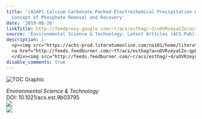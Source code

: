 ```yaml
---
title: '[ASAP] Calcium Carbonate Packed Electrochemical Precipitation Column: New
  Concept of Phosphate Removal and Recovery'
date: '2019-08-26'
linkTitle: http://feedproxy.google.com/~r/acs/esthag/~3/uOVRzeyaCZo/acs.est.9b03795
source: 'Environmental Science & Technology: Latest Articles (ACS Publications)'
description: |-
  <p><img src="https://achs-prod.literatumonline.com/na101/home/literatum/publisher/achs/journals/content/esthag/0/esthag.ahead-of-print/acs.est.9b03795/20190823/images/medium/es9b03795_0007.gif" alt="TOC Graphic"/></p><div><cite>Environmental Science & Technology</cite></div><div>DOI: 10.1021/acs.est.9b03795</div><div class="feedflare">
  <a href="http://feeds.feedburner.com/~ff/acs/esthag?a=uOVRzeyaCZo:qpLCpUQKpe8:yIl2AUoC8zA"><img src="http://feeds.feedburner.com/~ff/acs/esthag?d=yIl2AUoC8zA" border="0"></img></a>
  </div><img src="http://feeds.feedburner.com/~r/acs/esthag/~4/uOVRzeyaCZo" ...
disable_comments: true
---
```

<p><img src="https://achs-prod.literatumonline.com/na101/home/literatum/publisher/achs/journals/content/esthag/0/esthag.ahead-of-print/acs.est.9b03795/20190823/images/medium/es9b03795_0007.gif" alt="TOC Graphic"/></p><div><cite>Environmental Science & Technology</cite></div><div>DOI: 10.1021/acs.est.9b03795</div><div class="feedflare">
<a href="http://feeds.feedburner.com/~ff/acs/esthag?a=uOVRzeyaCZo:qpLCpUQKpe8:yIl2AUoC8zA"><img src="http://feeds.feedburner.com/~ff/acs/esthag?d=yIl2AUoC8zA" border="0"></img></a>
</div><img src="http://feeds.feedburner.com/~r/acs/esthag/~4/uOVRzeyaCZo" ...